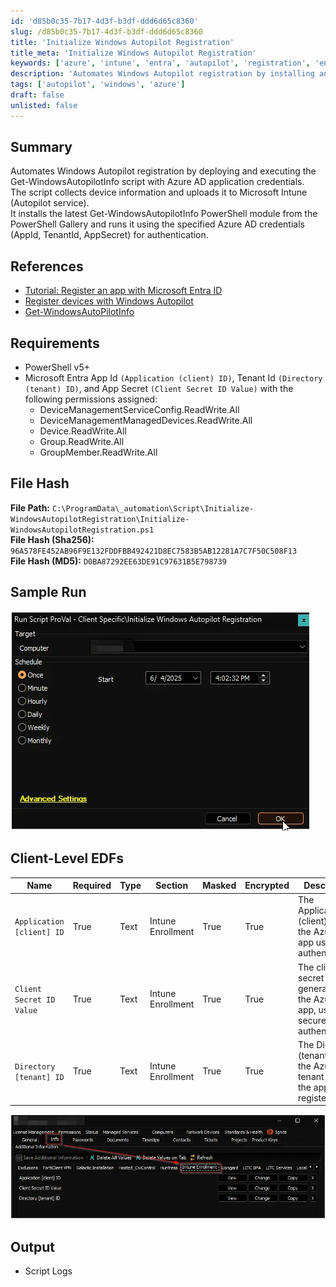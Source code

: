 ```yaml
---
id: 'd85b0c35-7b17-4d3f-b3df-ddd6d65c8360'
slug: /d85b0c35-7b17-4d3f-b3df-ddd6d65c8360
title: 'Initialize Windows Autopilot Registration'
title_meta: 'Initialize Windows Autopilot Registration'
keywords: ['azure', 'intune', 'entra', 'autopilot', 'registration', 'enrollment']
description: 'Automates Windows Autopilot registration by installing and running the Get-WindowsAutopilotInfo script with Azure AD app credentials.'
tags: ['autopilot', 'windows', 'azure']
draft: false
unlisted: false
---
```


## Summary

Automates Windows Autopilot registration by deploying and executing the Get-WindowsAutopilotInfo script with Azure AD application credentials.  
The script collects device information and uploads it to Microsoft Intune (Autopilot service).  
It installs the latest Get-WindowsAutopilotInfo PowerShell module from the PowerShell Gallery and runs it using the specified Azure AD credentials (AppId, TenantId, AppSecret) for authentication.

## References

- [Tutorial: Register an app with Microsoft Entra ID](https://learn.microsoft.com/en-us/power-apps/developer/data-platform/walkthrough-register-app-azure-active-directory)
- [Register devices with Windows Autopilot](https://learn.microsoft.com/en-us/autopilot/add-devices#directly-upload-the-hardware-hash-to-an-mdm-service)
- [Get-WindowsAutoPilotInfo](https://www.powershellgallery.com/packages/Get-WindowsAutopilotInfo)

## Requirements

- PowerShell v5+
- Microsoft Entra App Id `(Application (client) ID)`, Tenant Id `(Directory (tenant) ID)`, and App Secret `(Client Secret ID Value)` with the following permissions assigned:  
  - DeviceManagementServiceConfig.ReadWrite.All  
  - DeviceManagementManagedDevices.ReadWrite.All  
  - Device.ReadWrite.All  
  - Group.ReadWrite.All  
  - GroupMember.ReadWrite.All

## File Hash

**File Path:** `C:\ProgramData\_automation\Script\Initialize-WindowsAutopilotRegistration\Initialize-WindowsAutopilotRegistration.ps1`  
**File Hash (Sha256):** `96A578FE452AB96F9E132FDDFBB492421D8EC7583B5AB12281A7C7F50C508F13`  
**File Hash (MD5):** `D0BA87292EE63DE91C97631B5E798739`  

## Sample Run

![Image1](../../../static/img/docs/d85b0c35-7b17-4d3f-b3df-ddd6d65c8360/image1.webp)

## Client-Level EDFs

| Name                    | Required | Type | Section           | Masked | Encrypted | Description                                                                                   |
|-------------------------|----------|------|-------------------|--------|-----------|-----------------------------------------------------------------------------------------------|
| `Application [client] ID`   | True     | Text | Intune Enrollment | True   | True      | The Application (client) ID of the Azure AD app used for authentication.                      |
| `Client Secret ID Value`    | True     | Text | Intune Enrollment | True   | True      | The client secret value generated for the Azure AD app, used for secure authentication.        |
| `Directory [tenant] ID`     | True     | Text | Intune Enrollment | True   | True      | The Directory (tenant) ID of the Azure AD tenant where the app is registered.                 |

![Image2](../../../static/img/docs/d85b0c35-7b17-4d3f-b3df-ddd6d65c8360/image2.webp)

## Output

- Script Logs
